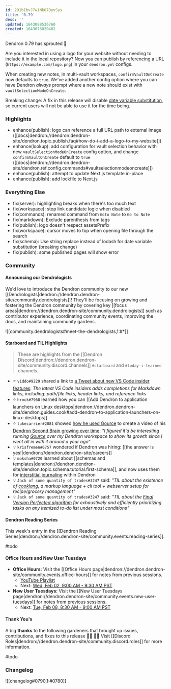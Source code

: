 ```yaml
---
id: 2O1bIbvJ7w1NkO7OyvSys
title: '0.79'
desc: ''
updated: 1643088536760
created: 1643076020482
---
```


Dendron 0.79 has sprouted  🌱

Are you interested in using a logo for your website without needing to include it in the local repository? Now you can publish by referencing a URL (`https://example.com/logo.png`) in your `dendron.yml` configs.

When creating new notes, in multi-vault workspaces, `confirmVaultOnCreate` now defaults to `true`. We've added another config option where you can have Dendron _always_ prompt where a new note should exist with `vaultSelectionModeOnCreate`.

Breaking change: A fix in this release will disable [date variable substitution](https://wiki.dendron.so/notes/861cbdf8-102e-4633-9933-1f3d74df53d2.html#template-variables), so current users will not be able to use it for the time being.

### Highlights
- enhance(publish): logo can reference a full URL path to external image ([[docs|dendron://dendron.dendron-site/dendron.topic.publish.faq#how-do-i-add-a-logo-to-my-website]]) 
- enhance(lookup): add configuration for vault selection behavior with new `vaultSelectionModeOnCreate` config option, and change `confirmVaultOnCreate` default to `true` ([[docs|dendron://dendron.dendron-site/dendron.ref.config.commands#vaultselectionmodeoncreate]])
- enhance(publish): attempt to update Next.js template in-place
- enhance(publish): add lockfile to Next.js

### Everything Else
- fix(server): highlighting breaks when there's too much text
- fix(workspace): stop link candidate logic when disabled
- fix(commands): renamed command from `Goto Note` to `Go to Note`
- fix(markdown): Exclude parenthesis from tags
- fix(publish): logo doesn't respect assetsPrefix
- fix(workspace): cursor moves to top when opening file through the search
- fix(schema): Use string replace instead of lodash for date variable substitution (breaking change)
- fix(publish): some published pages will show error

### Community

#### Announcing our Dendrologists

We'd love to introduce the Dendron community to our new [[Dendrologists|dendron://dendron.dendron-site/community.dendrologists]]! They'll be focusing on growing and fostering the Dendron community by covering key [[focus areas|dendron://dendron.dendron-site/community.dendrologists]] such as contributor experience, coordinating community events, improving the docs, and maintaining community gardens.

![[community.dendrologists#meet-the-dendrologists,1:#*]]

#### Starboard and TIL Highlights

> These are highlights from the [[Dendron Discord|dendron://dendron.dendron-site/community.discord.channels]] `#starboard` and `#today-i-learned` channels.

- ⭐ `viddo#9229` shared a link to [a Tweet about new VS Code insider features](https://twitter.com/mattbierner/status/1483590058066149376): _The latest VS Code insiders adds completions for Markdown links, including: path/file links, header links, and reference links_
- ⭐ `hrmck#7968` learned how you can [[Add Dendron to application launchers on Linux desktops|dendron://dendron.dendron-site/dendron.guides.cook#add-dendron-to-application-launchers-on-linux-desktops]]
- ⭐ `lukecarrier#2081` showed [how he used Gource](https://gist.github.com/LukeCarrier/debd81f1a83e4442ade71434ee36dd04) to create a video of his [Dendron Second Brain growing over time](https://www.youtube.com/watch?v=CD9xCoknhyU): _"I figured it'd be interesting running [Gource](https://gource.io/) over my Dendron workspace to show its growth since I went all in with it around a year ago"_
- 💡 `krisfremen#6757` wondered if Dendron was hiring: [[the answer is yes!|dendron://dendron.dendron-site/careers]]
- 💡 `moksha#0720` learned about [[schemas and templates|dendron://dendron.dendron-site/dendron.topic.schema.tutorial.first-schema]], and now uses them for [interstitial journaling](https://nesslabs.com/interstitial-journaling) within Dendron
- 💡 `Jack of some quantity of trades#3247` said: _"TIL about the existence of [cooklang](https://cooklang.org/), a markup language + cli tool + webserver setup for recipe/grocery management"_
- 💡 `Jack of some quantity of trades#3247` said: _"TIL about the [Final Version Perfected algorithm](https://www.lesswrong.com/posts/xfcKYznQ6B9yuxB28/final-version-perfected-an-underused-execution-algorithm) for exhaustively and efficiently prioritizing tasks on any itemized to-do list under most conditions"_

#### Dendron Reading Series

This week's entry in the [[Dendron Reading Series|dendron://dendron.dendron-site/community.events.reading-series]].

#todo

#### Office Hours and New User Tuesdays

- **Office Hours:** Visit the [[Office Hours page|dendron://dendron.dendron-site/community.events.office-hours]] for notes from previous sessions.
    - [YouTube Playlist](https://link.dendron.so/6yPa)
    - Next: [Wed, Feb 02, 9:00 AM - 9:30 AM PST](https://link.dendron.so/luma)
- **New User Tuesdays:** Visit the [[New User Tuesdays page|dendron://dendron.dendron-site/community.events.new-user-tuesdays]] for notes from previous sessions.
    - Next: [Tue, Feb 08, 8:30 AM - 9:00 AM PST](https://link.dendron.so/luma)

#### Thank You's

A big **thanks** to the following gardeners that brought up issues, contributions, and fixes to this release :man_farmer: :woman_farmer: 
Visit [[Discord Roles|dendron://dendron.dendron-site/community.discord.roles]] for more information.

#todo

### Changelog
![[changelog#0790,1:#0780]]
